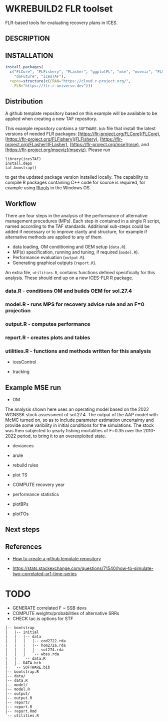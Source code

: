 # WKREBUILD2 FLR toolset

FLR-based tools for evaluating recovery plans in ICES.


## DESCRIPTION

## INSTALLATION

``` r
install.packages(
  c("FLCore", "FLFishery", "FLasher", "ggplotFL", "mse", "mseviz", "FLSRTMB",
    "doFuture", "icesTAF"),
  repos=structure(c(CRAN="https://cloud.r-project.org/",
    FLR="https://flr.r-universe.dev")))
```

## Distribution

A github template repository based on this example will be available to be applied when creating a new TAF repository.

This example repository contains a `SOFTWARE.bib` file that install the latest versions of needed FLR packages: [https://flr-project.org/FLCore](FLCore), [https://flr-project.org/FLFishery](FLFishery), [https://flr-project.org/FLasher](FLasher), [https://flr-project.org/mse](mse), and [https://flr-project.org/mseviz](mseviz). Please run

```
library(icesTAF)
install.deps
taf.boostrap()
```

to get the updated package version installed locally. The capability to compile R packages containing C++ code for source is required, for example using [Rtools](https://cran.r-project.org/bin/windows/Rtools/) in the Windows OS.

## Workflow

There are four steps in the analysis of the performance of alternative management procedures (MPs). Each step in contained in a single R script, named according to the TAF standards. Additional sub-steps could be added if necessary or to improve clarity and structure, for example if alternative methods are applied to any of them.

- data loading, OM conditioning and OEM setup (`data.R`).
- MP(s) specification, running and tuning, if required (`model.R`).
- Performance evaluation (`output.R`).
- Generating graphical outputs (`report.R`).

An extra file, `utilities.R`, contains functions defined specifically for this analysis. These should end up on a new ICES-FLR R package.

### data.R - conditions OM and builds OEM for sol.27.4

### model.R - runs MPS for recovery advice rule and an F=0 projection

### output.R - computes performance

### report.R - creates plots and tables

### utilities.R - functions and methods written for this analysis

- icesControl

- tracking

## Example MSE run

- OM

The analysis shown here uses an operating model based on the 2022 WGNSSK stock assessment of sol.27.4. The output of the AAP model with McMC turned on, so as to include parameter estimation uncertainty and provide some varibility in initial conditions for the simulations. The stock was then subjected to yearly fishing mortalities of F=0.35 over the 2010-2022 period, to bring it to an overexploited state.

- deviances

- arule

- rebuild rules

- plot TS

- COMPUTE recovery year

- performance statistics

- plotBPs

- plotTOs

## Next steps

## References

- [How to create a github template repository](https://docs.github.com/en/repositories/creating-and-managing-repositories/creating-a-template-repository)

- <https://stats.stackexchange.com/questions/71540/how-to-simulate-two-correlated-ar1-time-series>


# TODO

- GENERATE correlated F ~ SSB devs
- COMPUTE weights/probabilities of alternative SRRs
- CHECK tac.is options for STF


```
|-- bootstrap
|   |-- initial
|   |   |-- data
|   |   |   |-- cod2722.rda
|   |   |   |-- hom272a.rda
|   |   |   |-- sol274.rda
|   |   |   `-- wbss.rda
|   |   `-- data.R
|   |-- DATA.bib
|   `-- SOFTWARE.bib
|-- bootstrap.R
|-- data/
|-- data.R
|-- model/
|-- model.R
|-- output/
|-- output.R
|-- report/
|-- report.R
|-- report.Rmd
`-- utilities.R
```

#
